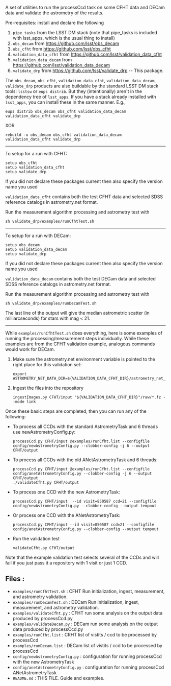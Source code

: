 A set of utilities to run the processCcd task on some 
CFHT data and DECam data
and validate the astrometry of the results.

Pre-requisites: install and declare the following  
1. `pipe_tasks` from the LSST DM stack (note that pipe_tasks is included with lsst_apps, which is the usual thing to install)  
2. `obs_decam` from https://github.com/lsst/obs_decam   
3. `obs_cfht` from https://github.com/lsst/obs_cfht   
4. `validation_data_cfht` from https://github.com/lsst/validation_data_cfht  
5. `validation_data_decam` from https://github.com/lsst/validation_data_decam  
6. `validate_drp` from https://github.com/lsst/validate_drp
  -- This package.

The `obs_decam`, `obs_cfht`, `validation_data_cfht`, `validation_data_decam`, `validate_drp` products are also buildable by the standard LSST DM stack tools: `lsstsw` or `eups distrib`.  But they (intentionally) aren't in the dependency tree of `lsst_apps`.  If you have a stack already installed with `lsst_apps`, you can install these in the same manner.  E.g.,

```
eups distrib obs_decam obs_cfht validation_data_decam validation_data_cfht validate_drp
```

XOR

```
rebuild -u obs_decam obs_cfht validation_data_decam validation_data_cfht validate_drp
```

------
To setup for a run with CFHT:
```
setup obs_cfht 
setup validation_data_cfht
setup validate_drp
```
If you did not declare these packages current then also specify the version name you used

`validation_data_cfht` contains both the test CFHT data and selected SDSS reference catalogs in astrometry.net format.

Run the measurement algorithm processing and astrometry test with
```
sh validate_drp/examples/runCfhtTest.sh
```

------
To setup for a run with DECam:
```
setup obs_decam
setup validation_data_decam
setup validate_drp
```
If you did not declare these packages current then also specify the version name you used

`validation_data_decam` contains both the test DECam data and selected SDSS reference catalogs in astrometry.net format.

Run the measurement algorithm processing and astrometry test with
```
sh validate_drp/examples/runDecamTest.sh
```

The last line of the output will give the median astrometric scatter (in milliarcseconds) for stars with mag < 21.

------
While `examples/runCfhtTest.sh` does everything, here is some examples of running the processing/measurement steps individually.  While these examples are from  the CFHT validation example, analogous commands would work for DECam.

1. Make sure the astrometry.net environment variable is pointed to the right place for this validation set:
    ```
    export ASTROMETRY_NET_DATA_DIR=${VALIDATION_DATA_CFHT_DIR}/astrometry_net_data
    ```

2. Ingest the files into the repository
    ```
    ingestImages.py CFHT/input "${VALIDATION_DATA_CFHT_DIR}"/raw/*.fz --mode link
    ```

Once these basic steps are completed, then you can run any of the following:

* To process all CCDs with the standard AstrometryTask and 6 threads use newAstrometryConfig.py:
    ```
    processCcd.py CFHT/input @examples/runCfht.list --configfile config/newAstrometryConfig.py --clobber-config -j 6 --output CFHT/output
    ```

* To process all CCDs with the old ANetAstrometryTask and 6 threads:
    ```
    processCcd.py CFHT/input @examples/runCfht.list --configfile config/anetAstrometryConfig.py --clobber-config -j 6 --output CFHT/output
    ./validateCfht.py CFHT/output
    ```

* To process one CCD with the new AstrometryTask:
    ```
    processCcd.py CFHT/input  --id visit=850587 ccd=21 --configfile config/newAstrometryConfig.py --clobber-config --output tempout
    ```

* Or process one CCD with the ANetAstrometryTask:
    ```
    processCcd.py CFHT/input --id visit=850587 ccd=21 --configfile config/anetAstrometryConfig.py --clobber-config --output tempout
    ```

* Run the validation test
    ```
    validateCfht.py CFHT/output
    ```

Note that the example validation test selects several of the CCDs and will fail if you just pass it a repository with 1 visit or just 1 CCD.

Files :
-------
* `examples/runCfhtTest.sh`  : CFHT Run initialization, ingest, measurement, and astrometry validation.
* `examples/runDecamTest.sh` : DECam Run initialization, ingest, measurement, and astrometry validation.
* `examples/validateCfht.py`    : CFHT run some analysis on the output data produced by processCcd.py
* `examples/validateDecam.py`   : DECam run some analysis on the output data produced by processCcd.py
* `examples/runCfht.list`    : CRHT list of vistits / ccd to be processed by processCcd
* `examples/runDecam.list`   : DECam list of vistits / ccd to be processed by processCcd
* `config/newAstrometryConfig.py`  : configuration for running processCcd with the new AstrometryTask
* `config/anetAstrometryConfig.py` : configuration for running processCcd ANetAstrometryTask
* `README.md` : THIS FILE.  Guide and examples.
